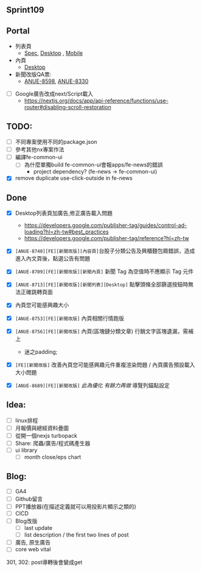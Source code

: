 ## Sprint109

## Portal
* 列表頁
	* [Spec](https://cnyesrd.atlassian.net/wiki/spaces/PS/pages/2153709569), [Desktop](https://app.zeplin.io/project/576287bda89e8aa7045cfba5/screen/64bf3d5ab80488509d649a7e) ,  [Mobile](https://app.zeplin.io/project/576287bda89e8aa7045cfba5/screen/64d0b64c955b232302230055)
*  內頁
	* [Desktop](https://app.zeplin.io/project/576287bda89e8aa7045cfba5/screen/64ad0cdf411565216532362a)
*  新聞改版QA票:
	* [ANUE-8598](https://cnyesrd.atlassian.net/browse/ANUE-8598), [ANUE-8330](https://cnyesrd.atlassian.net/browse/ANUE-8330)

* [ ] Google廣告改成next/Script載入
	* https://nextjs.org/docs/app/api-reference/functions/use-router#disabling-scroll-restoration

## TODO:
* [ ] 不同專案使用不同的package.json
* [ ] 參考其他nx專案作法
* [ ] 編譯fe-common-ui
	* [ ] 為什麼單獨build fe-common-ui會報apps/fe-news的錯誤
		* project dependency? (fe-news -> fe-common-ui)
* [x] remove duplicate use-click-outside in fe-news

## Done
* [x] Desktop列表頁加廣告,修正廣告載入問題
	* https://developers.google.com/publisher-tag/guides/control-ad-loading?hl=zh-tw#best_practices
	* https://developers.google.com/publisher-tag/reference?hl=zh-tw
* [x] `[ANUE-8740][FE][新聞改版][內容頁]`台股子分類公告及興櫃麵包屑錯誤，造成進入內文頁後，點選公告有問題
* [x] `[ANUE-8709][FE][新聞改版][新聞內頁]` 新聞 Tag 為空值時不應顯示 Tag 元件
* [x] `[ANUE-8713][FE][新聞改版][新聞列表][Desktop]` 點擊頭條全部篩選按鈕時無法正確跳轉頁面
* [x] 內頁您可能感興趣大小
* [x] `[ANUE-8753][FE][新聞改版]` 內頁相關行情跑版
* [x] `[ANUE-8756][FE][新聞改版]` 內頁(區塊鏈分類文章) 行銷文字區塊遺漏，需補上
	*  迷之padding;
* [x] `[FE][新聞改版]` 改善內頁您可能感興趣元件重複渲染問題 / 內頁廣告預設載入大小問題 
* [x] `[ANUE-8689][FE][新聞改版]` *此為優化  有餘力再做* 導覽列錨點設定



## Idea:
* [ ] linux排程
* [ ] 月報價與總經資料疊圖
* [ ] 從開一個nexjs turbopack
* [ ] Share: 爬蟲/廣告/程式碼產生器
* [ ] ui library
	* [ ] month close/eps chart
## Blog: 
* [ ] GA4
* [ ] Github留言
* [ ] PPT播放器(在描述定義就可以用投影片顯示之類的)
* [ ] CICD
* [ ] Blog改版
	* [ ] last update
	* [ ] list description / the first two lines of post
* [ ] 廣告, 原生廣告
* [ ] core web vital

301, 302: post導轉後會變成get

